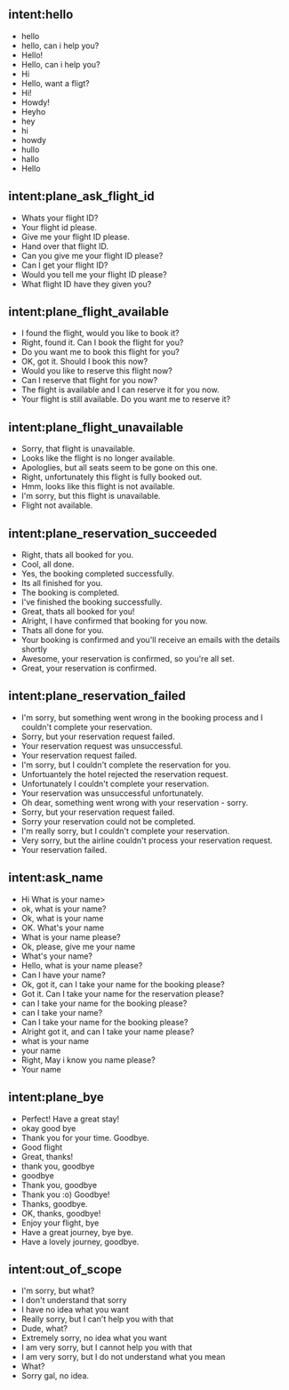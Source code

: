 ## intent:hello
- hello
- hello, can i help you?
- Hello!
- Hello, can i help you?
- Hi
- Hello, want a fligt?
- Hi!
- Howdy!
- Heyho
- hey
- hi
- howdy
- hullo
- hallo
- Hello

## intent:plane_ask_flight_id
- Whats your flight ID?
- Your flight id please.
- Give me your flight ID please.
- Hand over that flight ID.
- Can you give me your flight ID please?
- Can I get your flight ID?
- Would you tell me your flight ID please?
- What flight ID have they given you?

## intent:plane_flight_available
- I found the flight, would you like to book it?
- Right, found it. Can I book the flight for you?
- Do you want me to book this flight for you?
- OK, got it. Should I book this now?
- Would you like to reserve this flight now?
- Can I reserve that flight for you now?
- The flight is available and I can reserve it for you now.
- Your flight is still available. Do you want me to reserve it?

## intent:plane_flight_unavailable
- Sorry, that flight is unavailable.
- Looks like the flight is no longer available.
- Apologlies, but all seats seem to be gone on this one.
- Right, unfortunately this flight is fully booked out.
- Hmm, looks like this flight is not available.
- I'm sorry, but this flight is unavailable.
- Flight not available.

## intent:plane_reservation_succeeded
- Right, thats all booked for you.
- Cool, all done.
- Yes, the booking completed successfully.
- Its all finished for you.
- The booking is completed.
- I've finished the booking successfully.
- Great, thats all booked for you!
- Alright, I have confirmed that booking for you now.
- Thats all done for you.
- Your booking is confirmed and you'll receive an emails with the details shortly
- Awesome, your reservation is confirmed, so you're all set.
- Great, your reservation is confirmed.

## intent:plane_reservation_failed
- I'm sorry, but something went wrong in the booking process and I couldn't complete your reservation.
- Sorry, but your reservation request failed.
- Your reservation request was unsuccessful.
- Your reservation request failed.
- I'm sorry, but I couldn't complete the reservation for you.
- Unfortuantely the hotel rejected the reservation request.
- Unfortunately I couldn't complete your reservation.
- Your reservation was unsuccessful unfortunately.
- Oh dear, something went wrong with your reservation - sorry.
- Sorry, but your reservation request failed.
- Sorry your reservation could not be completed.
- I'm really sorry, but I couldn't complete your reservation.
- Very sorry, but the airline couldn't process your reservation request.
- Your reservation failed.

## intent:ask_name
- Hi What is your name>
- ok, what is your name?
- Ok, what is your name
- OK. What's your name 
- What is your name please?
- Ok, please, give me your name
- What's your name?
- Hello, what is your name please?
- Can I have your name?
- Ok, got it, can I take your name for the booking please?
- Got it. Can I take your name for the reservation please?
- can I take your name for the booking please?
- can I take your name?
- Can I take your name for the booking please?
- Alright got it, and can I take your name please?
- what is your name
- your name
- Right, May i know you name please?
- Your name

## intent:plane_bye
- Perfect! Have a great stay!
- okay good bye
- Thank you for your time. Goodbye.
- Good flight
- Great, thanks!
- thank you, goodbye
- goodbye
- Thank you, goodbye
- Thank you :o) Goodbye!
- Thanks, goodbye.
- OK, thanks, goodbye!
- Enjoy your flight, bye
- Have a great journey, bye bye.
- Have a lovely journey, goodbye.

## intent:out_of_scope
- I'm sorry, but what?
- I don't understand that sorry
- I have no idea what you want
- Really sorry, but I can't help you with that
- Dude, what?
- Extremely sorry, no idea what you want
- I am very sorry, but I cannot help you with that
- I am very sorry, but I do not understand what you mean
- What?
- Sorry gal, no idea.
